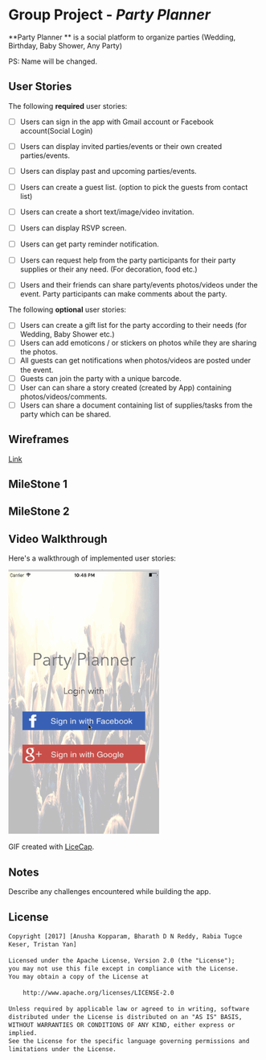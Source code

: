 # Group Project - *Party Planner*

**Party Planner ** is a social platform to organize parties (Wedding, Birthday, Baby Shower, Any Party)

PS: Name will be changed.

## User Stories

The following **required** user stories:

- [ ] Users can sign in the app with Gmail account or  Facebook account(Social Login)
- [ ] Users can display invited parties/events or their own created parties/events.
- [ ] Users can display past and upcoming parties/events.
- [ ] Users can create a guest list. (option to pick the guests from contact list) 
- [ ] Users can create a short text/image/video invitation.  
- [ ] Users can display RSVP screen. 
- [ ] Users can get party reminder notification.
- [ ] Users can request help from the party participants for their party supplies or their any need. (For decoration, food etc.)
- [ ] Users and their friends can share party/events  photos/videos under the event. Party participants can make comments about the party.


The following **optional** user stories:

- [ ] Users can create a gift list for the party according to their needs (for Wedding, Baby Shower etc.)
- [ ] Users can add emoticons / or stickers on photos while they are sharing the photos.
- [ ] All guests can get notifications when photos/videos are posted under the event.
- [ ] Guests can join the party with a unique barcode. 
- [ ] User can can share a story created (created by App) containing photos/videos/comments. 
- [ ] Users can share a document containing list of supplies/tasks from the party which can be shared.

## Wireframes 
[Link](https://github.com/IOSPartyPlanner/PartyPlanner/tree/master/wireframes)

## MileStone 1


## MileStone 2



## Video Walkthrough

Here's a walkthrough of implemented user stories:

<img src='https://github.com/IOSPartyPlanner/PartyPlanner/blob/master/demos/partyPlannerDemo.gif' title='Video Walkthrough' width='300' alt='Video Walkthrough' />

GIF created with [LiceCap](http://www.cockos.com/licecap/).

## Notes

Describe any challenges encountered while building the app.

## License

    Copyright [2017] [Anusha Kopparam, Bharath D N Reddy, Rabia Tugce Keser, Tristan Yan]

    Licensed under the Apache License, Version 2.0 (the "License");
    you may not use this file except in compliance with the License.
    You may obtain a copy of the License at

        http://www.apache.org/licenses/LICENSE-2.0

    Unless required by applicable law or agreed to in writing, software
    distributed under the License is distributed on an "AS IS" BASIS,
    WITHOUT WARRANTIES OR CONDITIONS OF ANY KIND, either express or implied.
    See the License for the specific language governing permissions and
    limitations under the License.
